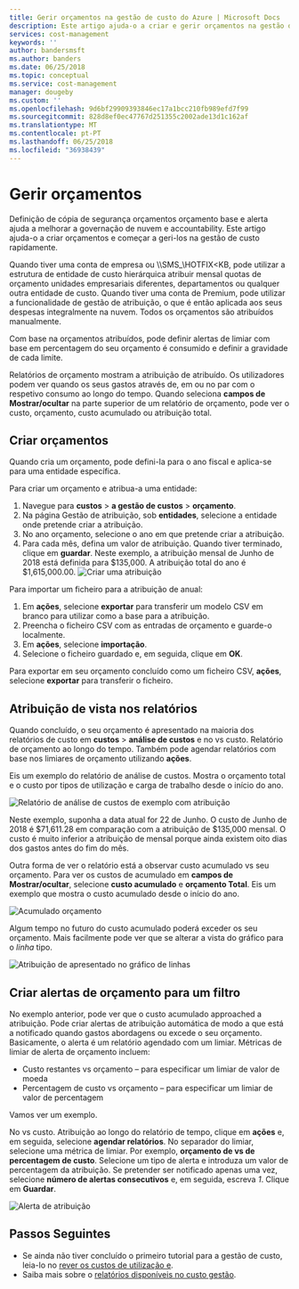 ```yaml
---
title: Gerir orçamentos na gestão de custo do Azure | Microsoft Docs
description: Este artigo ajuda-o a criar e gerir orçamentos na gestão de custo.
services: cost-management
keywords: ''
author: bandersmsft
ms.author: banders
ms.date: 06/25/2018
ms.topic: conceptual
ms.service: cost-management
manager: dougeby
ms.custom: ''
ms.openlocfilehash: 9d6bf29909393846ec17a1bcc210fb989efd7f99
ms.sourcegitcommit: 828d8ef0ec47767d251355c2002ade13d1c162af
ms.translationtype: MT
ms.contentlocale: pt-PT
ms.lasthandoff: 06/25/2018
ms.locfileid: "36938439"
---
```

# <a name="manage-budgets"></a>Gerir orçamentos

Definição de cópia de segurança orçamentos orçamento base e alerta ajuda a melhorar a governação de nuvem e accountability. Este artigo ajuda-o a criar orçamentos e começar a geri-los na gestão de custo rapidamente.

Quando tiver uma conta de empresa ou \\<ServerName>\SMS_<SITECODE>\HOTFIX\<KB, pode utilizar a estrutura de entidade de custo hierárquica atribuir mensal quotas de orçamento unidades empresariais diferentes, departamentos ou qualquer outra entidade de custo. Quando tiver uma conta de Premium, pode utilizar a funcionalidade de gestão de atribuição, o que é então aplicada aos seus despesas integralmente na nuvem. Todos os orçamentos são atribuídos manualmente.

Com base na orçamentos atribuídos, pode definir alertas de limiar com base em percentagem do seu orçamento é consumido e definir a gravidade de cada limite.

Relatórios de orçamento mostram a atribuição de atribuído. Os utilizadores podem ver quando os seus gastos através de, em ou no par com o respetivo consumo ao longo do tempo. Quando seleciona **campos de Mostrar/ocultar** na parte superior de um relatório de orçamento, pode ver o custo, orçamento, custo acumulado ou atribuição total.

## <a name="create-budgets"></a>Criar orçamentos

Quando cria um orçamento, pode defini-la para o ano fiscal e aplica-se para uma entidade específica.

Para criar um orçamento e atribua-a uma entidade:

1. Navegue para **custos** &gt; **a gestão de custos** &gt; **orçamento**.
2. Na página Gestão de atribuição, sob **entidades**, selecione a entidade onde pretende criar a atribuição.
3. No ano orçamento, selecione o ano em que pretende criar a atribuição.
4. Para cada mês, defina um valor de atribuição. Quando tiver terminado, clique em **guardar**.
Neste exemplo, a atribuição mensal de Junho de 2018 está definida para $135,000. A atribuição total do ano é $1,615,000.00.
![Criar uma atribuição](./media/manage-budgets/set-budget.png)


Para importar um ficheiro para a atribuição de anual:

1. Em **ações**, selecione **exportar** para transferir um modelo CSV em branco para utilizar como a base para a atribuição.
2. Preencha o ficheiro CSV com as entradas de orçamento e guarde-o localmente.
3. Em **ações**, selecione **importação**.
4. Selecione o ficheiro guardado e, em seguida, clique em **OK**.

Para exportar em seu orçamento concluído como um ficheiro CSV, **ações**, selecione **exportar** para transferir o ficheiro.

## <a name="view-budget-in-reports"></a>Atribuição de vista nos relatórios

Quando concluído, o seu orçamento é apresentado na maioria dos relatórios de custo em **custos** &gt; **análise de custos** e no vs custo. Relatório de orçamento ao longo do tempo. Também pode agendar relatórios com base nos limiares de orçamento utilizando **ações**.

Eis um exemplo do relatório de análise de custos. Mostra o orçamento total e o custo por tipos de utilização e carga de trabalho desde o início do ano.

![Relatório de análise de custos de exemplo com atribuição](./media/manage-budgets/cost-analysis-budget-example.png)

Neste exemplo, suponha a data atual for 22 de Junho. O custo de Junho de 2018 é $71,611.28 em comparação com a atribuição de $135,000 mensal. O custo é muito inferior a atribuição de mensal porque ainda existem oito dias dos gastos antes do fim do mês.

Outra forma de ver o relatório está a observar custo acumulado vs seu orçamento. Para ver os custos de acumulado em **campos de Mostrar/ocultar**, selecione **custo acumulado** e **orçamento Total**. Eis um exemplo que mostra o custo acumulado desde o início do ano.

![Acumulado orçamento](./media/manage-budgets/accumulated-budget.png)

Algum tempo no futuro do custo acumulado poderá exceder os seu orçamento. Mais facilmente pode ver que se alterar a vista do gráfico para o _linha_ tipo.

![Atribuição de apresentado no gráfico de linhas](./media/manage-budgets/budget-line.png)

## <a name="create-budget-alerts-for-a-filter"></a>Criar alertas de orçamento para um filtro

No exemplo anterior, pode ver que o custo acumulado approached a atribuição. Pode criar alertas de atribuição automática de modo a que está a notificado quando gastos abordagens ou excede o seu orçamento. Basicamente, o alerta é um relatório agendado com um limiar. Métricas de limiar de alerta de orçamento incluem:

- Custo restantes vs orçamento – para especificar um limiar de valor de moeda
- Percentagem de custo vs orçamento – para especificar um limiar de valor de percentagem

Vamos ver um exemplo.

No vs custo. Atribuição ao longo do relatório de tempo, clique em **ações** e, em seguida, selecione **agendar relatórios**. No separador do limiar, selecione uma métrica de limiar. Por exemplo, **orçamento de vs de percentagem de custo**. Selecione um tipo de alerta e introduza um valor de percentagem da atribuição. Se pretender ser notificado apenas uma vez, selecione **número de alertas consecutivos** e, em seguida, escreva _1_. Clique em **Guardar**.

![Alerta de atribuição](./media/manage-budgets/budget-alert.png)

## <a name="next-steps"></a>Passos Seguintes

- Se ainda não tiver concluído o primeiro tutorial para a gestão de custo, leia-lo no [rever os custos de utilização e](https://docs.microsoft.com/en-us/azure/cost-management/tutorial-review-usage).
- Saiba mais sobre o [relatórios disponíveis no custo gestão](use-reports.md).
